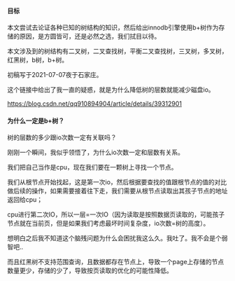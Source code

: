 #### 目标

本文尝试去论证各种已知的树结构的知识，然后给出innodb引擎使用b+树作为存储的原因，是方圆皆可，还是必然之选，我们拭目以待。

本文涉及到的树结构有二叉树，二叉查找树，平衡二叉查找树，三叉树，多叉树，红黑树，b树，b+树。

初稿写于2021-07-07夜于石家庄。

这个链接中给出了我一直的疑惑，就是为什么降低树的层数就能减少磁盘io。

https://blog.csdn.net/qq910894904/article/details/39312901



#### 为什么一定是b+树？

树的层数的多少跟io次数一定有关联吗？

刚刚一个瞬间，我似乎领悟了，为什么io次数一定和层数有关系。

我们把自己当作是cpu，现在我们要在一颗树上寻找一个节点。

我们从根节点开始找起，这是第一次io，然后根据要查找的值跟根节点的值的对比做后续的操作，如果需要接着往下走，我们需要从根节点读取出其孩子节点的地址返回给cpu；

cpu进行第二次IO，所以一层=一次IO（因为读取是按照数据页读取的，可能孩子节点就在当前页，但是如果我们考虑最坏时间复杂度，io次数=树的高度）。

想明白之后我不知道这个脑残问题为什么会困扰我这么久。我吐了。我不会是个弱智吧..

而且红黑树不支持范围查询，且数据都存在节点上，导致一个page上存储的节点数量更少，存储的少了，导致按页读取的优化的可能性降低。

